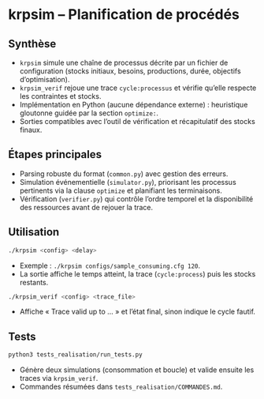 # krpsim – Planification de procédés

## Synthèse
- `krpsim` simule une chaîne de processus décrite par un fichier de configuration (stocks initiaux, besoins, productions, durée, objectifs d’optimisation).
- `krpsim_verif` rejoue une trace `cycle:processus` et vérifie qu’elle respecte les contraintes et stocks.
- Implémentation en Python (aucune dépendance externe) : heuristique gloutonne guidée par la section `optimize:`.
- Sorties compatibles avec l’outil de vérification et récapitulatif des stocks finaux.

## Étapes principales
- Parsing robuste du format (`common.py`) avec gestion des erreurs.
- Simulation événementielle (`simulator.py`), priorisant les processus pertinents via la clause `optimize` et planifiant les terminaisons.
- Vérification (`verifier.py`) qui contrôle l’ordre temporel et la disponibilité des ressources avant de rejouer la trace.

## Utilisation
```sh
./krpsim <config> <delay>
```
- Exemple : `./krpsim configs/sample_consuming.cfg 120`.
- La sortie affiche le temps atteint, la trace (`cycle:process`) puis les stocks restants.

```sh
./krpsim_verif <config> <trace_file>
```
- Affiche « Trace valid up to … » et l’état final, sinon indique le cycle fautif.

## Tests
```sh
python3 tests_realisation/run_tests.py
```
- Génère deux simulations (consommation et boucle) et valide ensuite les traces via `krpsim_verif`.
- Commandes résumées dans `tests_realisation/COMMANDES.md`.

